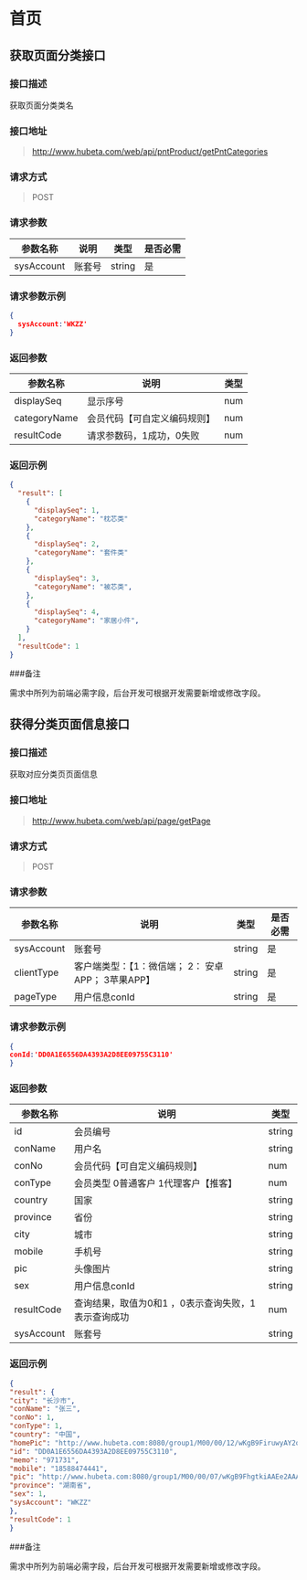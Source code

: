 # 首页

## 获取页面分类接口

### 接口描述

获取页面分类类名

### 接口地址

> http://www.hubeta.com/web/api/pntProduct/getPntCategories

### 请求方式

> POST

### 请求参数

| 参数名称 |说明 |类型 |是否必需|
| --------- | ------------ | ------ | ----- |
| sysAccount| 账套号 |string |是 |

### 请求参数示例

```json
{
  sysAccount:'WKZZ'
}
```

### 返回参数

| 参数名称 |说明 |类型 |
| --------- | ------------ | ------ |
| displaySeq | 显示序号 |num|
| categoryName | 会员代码【可自定义编码规则】 |num |
| resultCode | 请求参数码，1成功，0失败 |num |

### 返回示例

```json
{
  "result": [
    {
      "displaySeq": 1,
      "categoryName": "枕芯类"
    },
    {
      "displaySeq": 2,
      "categoryName": "套件类"
    },
    {
      "displaySeq": 3,
      "categoryName": "被芯类",
    },
    {
      "displaySeq": 4,
      "categoryName": "家居小件",
    }
  ],
  "resultCode": 1
}
```

###备注

需求中所列为前端必需字段，后台开发可根据开发需要新增或修改字段。

## 获得分类页面信息接口

### 接口描述

获取对应分类页页面信息

### 接口地址

> http://www.hubeta.com/web/api/page/getPage

### 请求方式

> POST

### 请求参数

| 参数名称 |说明 |类型 |是否必需|
| --------- | ------------ | ------ | ----- |
| sysAccount | 账套号 |string |是 |
| clientType| 客户端类型：【1：微信端； 2： 安卓APP； 3苹果APP】 |string |是 |
| pageType| 用户信息conId |string |是 |

### 请求参数示例

```json
{
conId:'DD0A1E6556DA4393A2D8EE09755C3110'
}
```

### 返回参数

| 参数名称 |说明 |类型 |
| --------- | ------------ | ------ |
| id | 会员编号 |string |
| conName | 用户名 |string |
| conNo | 会员代码【可自定义编码规则】 |num |
| conType | 会员类型 0普通客户 1代理客户【推客】 |num |
| country | 国家 |string |
| province | 省份 |string |
| city | 城市 |string |
| mobile | 手机号 |string |
| pic | 头像图片 |string |
| sex | 用户信息conId |string |
| resultCode | 查询结果，取值为0和1 ，0表示查询失败，1表示查询成功|num
| sysAccount | 账套号 | string

### 返回示例

```json
{
"result": {
"city": "长沙市",
"conName": "张三",
"conNo": 1,
"conType": 1,
"country": "中国",
"homePic": "http://www.hubeta.com:8080/group1/M00/00/12/wKgB9FiruwyAY2qBAAaFB42OxaI144.jpg",
"id": "DD0A1E6556DA4393A2D8EE09755C3110",
"memo": "971731",
"mobile": "18588474441",
"pic": "http://www.hubeta.com:8080/group1/M00/00/07/wKgB9FhgtkiAAEe2AAAFJgnHYyM520.jpg",
"province": "湖南省",
"sex": 1,
"sysAccount": "WKZZ"
},
"resultCode": 1
}
```

###备注

需求中所列为前端必需字段，后台开发可根据开发需要新增或修改字段。